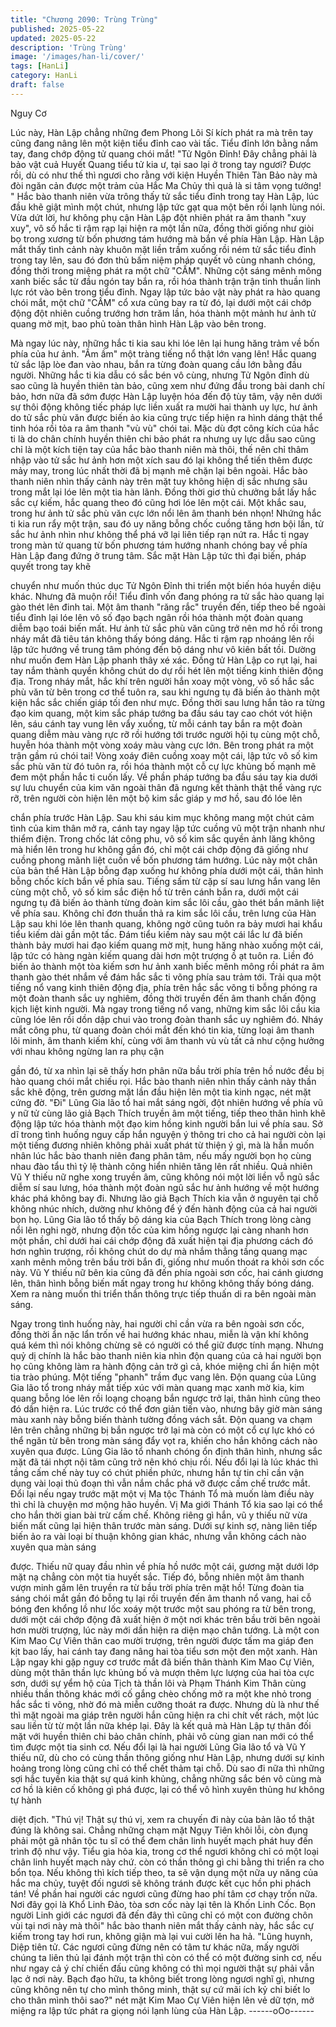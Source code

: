 ```yaml
---
title: "Chương 2090: Trùng Trùng"
published: 2025-05-22
updated: 2025-05-22
description: 'Trùng Trùng'
image: '/images/han-li/cover/'
tags: [HanLi]
category: HanLi
draft: false
---
```


Nguy Cơ

Lúc này, Hàn Lập chẳng những đem Phong Lôi Sí kích phát ra mà
trên tay cũng đang nâng lên một kiện tiểu đỉnh cao vài tấc.
Tiểu đỉnh lớn bằng nắm tay, đang chớp động tử quang chói mắt!
"Tử Ngôn Đỉnh! Đây chẳng phải là bảo vật cuả Huyết Quang tiểu
tử kia ư, tại sao lại ở trong tay ngươi? Được rồi, dù có như thế thì
ngươi cho rằng với kiện Huyền Thiên Tàn Bảo này mà đòi ngăn
cản được một trảm của Hắc Ma Chủy thì quả là si tâm vọng
tưởng! " Hắc bào thanh niên vừa trông thấy tử sắc tiểu đỉnh trong
tay Hàn Lập, lúc đầu khẽ giật mình một chút, nhưng lập tức gạt
qua một bên rồi lạnh lùng nói.
Vừa dứt lời, hư không phụ cận Hàn Lập đột nhiên phát ra âm
thanh "xuy xuy", vô số hắc ti rậm rạp lại hiện ra một lần nữa, đồng
thời giống như giòi bọ trong xương từ bốn phương tám hướng mà
bắn về phía Hàn Lập.
Hàn Lập mắt thấy tình cảnh này khuôn mặt liền trầm xuống rồi
ném tử sắc tiểu đỉnh trong tay lên, sau đó đơn thủ bấm niệm pháp
quyết vô cùng nhanh chóng, đồng thời trong miệng phát ra một
chữ "CẤM".
Những cột sáng mênh mông xanh biếc sắc từ đầu ngón tay bắn
ra, rồi hóa thành trận trận tinh thuần linh lực rót vào bên trong tiểu
đỉnh.
Ngay lập tức bảo vật này phát ra hào quang chói mắt, một chữ
"CẤM" cổ xưa cũng bay ra từ đó, lại dưới một cái chớp động đột
nhiên cuồng trướng hơn trăm lần, hóa thành một mảnh hư ảnh tử
quang mờ mịt, bao phủ toàn thân hình Hàn Lập vào bên trong.

Mà ngay lúc này, những hắc ti kia sau khi lóe lên lại hung hăng
trảm về bốn phía của hư ảnh.
"Ầm ầm" một tràng tiếng nổ thật lớn vang lên!
Hắc quang tử sắc lập lòe đan vào nhau, bắn ra từng đoàn quang
cầu lớn bằng đầu người.
Những hắc ti kia dẫu có sắc bén vô cùng, nhưng Tử Ngôn đỉnh dù
sao cũng là huyền thiên tàn bảo, cũng xem như đứng đầu trong
bài danh chí bảo, hơn nữa đã sớm được Hàn Lập luyện hóa đến
độ tùy tâm, vậy nên dưới sự thôi động không tiếc pháp lực liền
xuất ra mười hai thành uy lực, hư ảnh do tử sắc phù văn được
biến ảo kia cũng trực tiếp hiện ra hình dáng thật thể tinh hóa rồi
tỏa ra âm thanh "vù vù" chói tai.
Mặc dù đợt công kích của hắc ti là do chân chính huyền thiên chi
bảo phát ra nhưng uy lực dẫu sao cũng chỉ là một kích tiện tay
của hắc bào thanh niên mà thôi, thế nên chỉ thâm nhập vào tử sắc
hư ảnh hơn một xích sau đó lại không thể tiến thêm được mảy
may, trong lúc nhất thời đã bị mạnh mẽ chặn lại bên ngoài.
Hắc bào thanh niên nhìn thấy cảnh này trên mặt tuy không hiện dị
sắc nhưng sâu trong mắt lại lóe lên một tia hàn lãnh.
Đồng thời giơ thủ chưởng bắt lấy hắc sắc cự kiếm, hắc quang
theo đó cũng hơi lóe lên một cái.
Một khắc sau, trong hư ảnh tử sắc phù văn cực lớn nổi lên âm
thanh bén nhọn!
Nhứng hắc ti kia run rẩy một trận, sau đó uy năng bỗng chốc
cuồng tăng hơn bội lần, tử sắc hư ảnh nhìn như không thể phá vỡ
lại liên tiếp rạn nứt ra.
Hắc ti ngay trong màn tử quang từ bốn phương tám hướng nhanh
chóng bay về phía Hàn Lập đang đứng ở trung tâm.
Sắc mặt Hàn Lập tức thì đại biến, pháp quyết trong tay khẽ

chuyển như muốn thúc dục Tử Ngôn Đỉnh thi triển một biến hóa
huyền diệu khác.
Nhưng đã muộn rồi!
Tiểu đỉnh vốn đang phóng ra tử sắc hào quang lại gào thét lên
đinh tai. Một âm thanh "răng rắc" truyền đến, tiếp theo bề ngoài
tiểu đỉnh lại lóe lên vô số đạo bạch ngân rồi hóa thành một đoàn
quang diễm bạo toái biến mất.
Hư ảnh tử sắc phù văn cũng trở nên mơ hồ rồi trong nháy mắt đã
tiêu tán không thấy bóng dáng.
Hắc ti rậm rạp nhoáng lên rồi lập tức hướng về trung tâm phóng
đến bộ dáng như vô kiên bất tồi.
Dường như muốn đem Hàn Lập phanh thây xé xác.
Đồng tử Hàn Lập co rụt lại, hai tay nắm thành quyền không chút
do dự rồi hét lên một tiếng kinh thiên động địa.
Trong nháy mắt, hắc khí trên người hắn xoay một vòng, vô số hắc
sắc phù văn từ bên trong cơ thể tuôn ra, sau khi ngưng tụ đã biến
ảo thành một kiện hắc sắc chiến giáp tối đen như mực.
Đồng thời sau lưng hắn tảo ra từng đạo kim quang, một kim sắc
pháp tướng ba đầu sáu tay cao chót vót hiện lên, sáu cánh tay
vung lên vẩy xuống, từ mỗi cánh tay bắn ra một đoàn quang diễm
màu vàng rực rỡ rồi hướng tới trước người hội tụ cùng một chỗ,
huyễn hóa thành một vòng xoáy màu vàng cực lớn.
Bên trong phát ra một trận gầm rú chói tai!
Vòng xoáy điên cuồng xoay một cái, lập tức vô số kim sắc phù
văn từ đó tuôn ra, rồi hóa thành một cỗ cự lực khủng bố mạnh mẽ
đem một phần hắc ti cuốn lấy.
Về phần pháp tướng ba đầu sáu tay kia dưới sự lưu chuyển của
kim văn ngoài thân đã ngưng kết thành thật thể vàng rực rỡ, trên
người còn hiện lên một bộ kim sắc giáp y mơ hồ, sau đó lóe lên

chắn phía trước Hàn Lập.
Sau khi sáu kim mục không mang một chút cảm tình của kim thân
mở ra, cánh tay ngay lập tức cuồng vũ một trận nhanh như thiểm
điện.
Trong chốc lát công phu, vô số kim sắc quyền ảnh lăng không mà
hiển lên trong hư không gần đó, chỉ một cái chớp động đã giống
như cuồng phong mãnh liệt cuốn về bốn phương tám hướng.
Lúc này một chân của bản thể Hàn Lập bỗng đạp xuống hư
không phía dưới một cái, thân hình bỗng chốc kích bắn về phía
sau.
Tiếng sấm từ cặp sí sau lưng hắn vang lên cùng một chỗ, vô số
kim sắc điện hồ từ trên cánh bắn ra, dưới một cái ngưng tụ đã
biến ảo thành từng đoàn kim sắc lôi cầu, gào thét bắn mãnh liệt
về phía sau.
Không chỉ đơn thuần thả ra kim sắc lôi cầu, trên lưng của Hàn
Lập sau khi lóe lên thanh quang, không ngờ cũng tuôn ra bảy
mươi hai khẩu tiểu kiếm dài gần một tấc.
Đám tiểu kiếm này sau một cái lắc lư đã biến thành bảy mươi hai
đạo kiếm quang mờ mịt, hung hăng nhào xuống một cái, lập tức
có hàng ngàn kiếm quang dài hơn một trượng ồ ạt tuôn ra. Liền
đó biến ảo thành một tòa kiếm sơn hư ảnh xanh biếc mênh mông
rồi phát ra âm thanh gào thét nhắm về đám hắc sắc ti võng phía
sau trảm tới.
Trải qua một tiếng nổ vang kinh thiên động địa, phía trên hắc sắc
võng ti bỗng phóng ra một đoàn thanh sắc uy nghiêm, đồng thời
truyền đến âm thanh chấn động kịch liệt kinh người.
Mà ngay trong tiếng nổ vang, những kim sắc lôi cầu kia cũng lóe
lên rồi dồn dập chui vào trong đoàn thanh sắc uy nghiêm đó.
Nháy mắt công phu, từ quang đoàn chói mắt đến khó tin kia, từng
loại âm thanh lôi minh, âm thanh kiếm khí, cùng với âm thanh vù
vù tất cả như cộng hưởng với nhau không ngừng lan ra phụ cận

gần đó, từ xa nhìn lại sẽ thấy hơn phân nữa bầu trời phía trên hồ
nước đều bị hào quang chói mắt chiếu rọi.
Hắc bào thanh niên nhìn thấy cảnh này thần sắc khẽ động, trên
gương mặt lần đầu hiện lên một tia kinh ngạc, nét mặt cứng đờ.
"Đi"
Lũng Gia lão tổ hai mắt sáng ngời, đột nhiên hướng về phía vũ y
nữ tử cùng lão giả Bạch Thích truyền âm một tiếng, tiếp theo thân
hình khẽ động lập tức hóa thành một đạo kim hồng kinh người
bắn lui về phía sau.
Sở dĩ trong tình huống nguy cấp hắn nguyện ý thông tri cho cả hai
người còn lại một tiếng đương nhiên không phải xuất phát từ
thiện ý gì, mà là hắn muốn nhân lúc hắc bào thanh niên đang
phân tâm, nếu mấy người bọn họ cùng nhau đào tẩu thì tỷ lệ
thành công hiển nhiên tăng lên rất nhiều.
Quả nhiên Vũ Y thiếu nữ nghe xong truyền âm, cũng không nói
một lời liền vỗ ngũ sắc diễm sí sau lưng, hóa thành một đoàn ngũ
sắc hư ảnh hướng về một hướng khác phá không bay đi.
Nhưng lão giả Bạch Thích kia vẫn ở nguyên tại chỗ không nhúc
nhích, dường như không để ý đến hành động của cả hai người
bọn họ.
Lũng Gia lão tổ thấy bộ dáng kia của Bạch Thích trong lòng càng
nổi lên nghi ngờ, nhưng độn tốc của kim hồng ngược lại càng
nhanh hơn một phần, chỉ dưới hai cái chớp động đã xuất hiện tại
địa phương cách đó hơn nghìn trượng, rồi không chút do dự mà
nhắm thẳng tầng quang mạc xanh mênh mông trên bầu trời bắn
đi, giống như muốn thoát ra khỏi sơn cốc này.
Vũ Y thiếu nữ bên kia cũng đã đến phía ngoài sơn cốc, hai cánh
giương lên, thân hình bỗng biến mất ngay trong hư không không
thấy bóng dáng.
Xem ra nàng muốn thi triển thần thông trực tiếp thuấn di ra bên
ngoài màn sáng.

Ngay trong tình huống này, hai người chỉ cần vừa ra bên ngoài
sơn cốc, đồng thời ẩn nặc lẩn trốn về hai hướng khác nhau, miễn
là vận khí không quá kém thì nói không chừng sẽ có người có thể
giữ được tính mạng.
Nhưng quỷ dị chính là hắc bào thanh niên kia nhìn độn quang của
cả hai người bọn họ cũng không làm ra hành động cản trở gì cả,
khóe miệng chỉ ẩn hiện một tia trào phúng.
Một tiếng "phanh" trầm đục vang lên.
Độn quang của Lũng Gia lão tổ trong nháy mắt tiếp xúc với màn
quang mạc xanh mờ kia, kim quang bỗng lóe lên rồi loạng choạng
bắn ngược trở lại, thân hình cũng theo đó dần hiện ra.
Lúc trước có thể đơn giản tiến vào, nhưng bây giờ màn sáng màu
xanh này bỗng biến thành tường đồng vách sắt. Độn quang va
chạm lên trên chẳng những bị bắn ngược trở lại mà còn có một
cổ cự lực khó có thể ngăn từ bên trong màn sáng đẩy vọt ra,
khiến cho hắn không cách nào xuyên qua được.
Lũng Gia lão tổ nhanh chóng ổn định thân hình, nhưng sắc mặt
đã tái nhợt nội tâm cũng trở nên khó chịu rồi.
Nếu đổi lại là lúc khác thì tầng cấm chế này tuy có chút phiền
phức, nhưng hắn tự tin chỉ cần vận dụng vài loại thủ đoạn thì vẫn
nắm chắc phá vỡ được cấm chế trước mắt.
Đổi lại nếu ngay trước mặt một vị Ma tộc Thánh Tổ mà muốn làm
điều này thì chỉ là chuyện mơ mộng hão huyền.
Vị Ma giới Thánh Tổ kia sao lại có thể cho hắn thời gian bài trừ
cấm chế.
Không riêng gì hắn, vũ y thiếu nữ vừa biến mất cũng lại hiện thân
trước màn sáng.
Dưới sự kinh sợ, nàng liên tiếp biến ảo ra vài loại bí thuận không
gian khác, nhưng vẫn không cách nào xuyên qua màn sáng

được.
Thiếu nữ quay đầu nhìn về phía hồ nước một cái, gương mặt
dưới lớp mặt nạ chẳng còn một tia huyết sắc.
Tiếp đó, bỗng nhiên một âm thanh vượn minh gầm lên truyền ra
từ bầu trời phía trên mặt hồ!
Từng đoàn tia sáng chói mắt gần đó bỗng tụ lại rồi truyền đến âm
thanh nổ vang, hai cỗ bóng đen khổng lồ như lốc xoáy một trước
một sau phóng ra từ bên trong, dưới một cái chớp động đã xuất
hiện ở một nơi khác trên bầu trời bên ngoài hơn mười trượng, lúc
này mới dần hiện ra diện mạo chân tướng.
Là một con Kim Mao Cự Viên thân cao mười trượng, trên người
được tấm ma giáp đen kịt bao lấy, hai cánh tay đang nâng hai tòa
tiểu sơn một đen một xanh.
Hàn Lập ngay khi gặp nguy cơ trước mắt đã biến thân thành Kim
Mao Cự Viên, dùng một thân thần lực khủng bố và mượn thêm
lực lượng của hai tòa cực sơn, dưới sự yểm hộ của Tịch tà thần
lôi và Phạm Thánh Kim Thân cùng nhiều thần thông khác mới cố
gắng chèo chống mở ra một khe nhỏ trong hắc sắc ti võng, nhờ
đó mà miễn cưỡng thoát ra được.
Nhưng dù là như thế thì mặt ngoài ma giáp trên người hắn cũng
hiện ra chi chít vết rách, một lúc sau liền từ từ một lần nữa khép
lại.
Đây là kết quả mà Hàn Lập tự thân đối mặt với huyền thiên chi
bảo chân chính, phải vô cùng gian nan mới có thể tìm được một
tia sinh cơ.
Nếu đổi lại là hai người Lũng Gia lão tổ và Vũ Y thiếu nữ, dù cho
có cùng thần thông giống như Hàn Lập, nhưng dưới sự kinh
hoảng trong lòng cũng chỉ có thể chết thảm tại chỗ.
Dù sao đi nữa thì những sợi hắc tuyến kia thật sự quá kinh
khủng, chẳng những sắc bén vô cùng mà cơ hồ là kiên cố không
gì phá được, lại có thể vô hình xuyên thủng hư không tự hành

diệt địch.
"Thú vị! Thật sự thú vị, xem ra chuyến đi này của bản lão tổ thật
đúng là không sai. Chẳng những chạm mặt Ngụy Tiên khôi lỗi,
còn đụng phải một gã nhân tộc tu sĩ có thể đem chân linh huyết
mạch phát huy đến trình độ như vậy. Tiểu gia hỏa kia, trong cơ
thể ngươi không chỉ có một loại chân linh huyết mạch này chứ.
còn có thần thông gì chi bằng thi triển ra cho bổn tọa. Nếu không
thì kích tiếp theo, ta sẽ vận dụng một nữa uy năng của hắc ma
chủy, tuyệt đối ngươi sẽ không tránh được kết cục hồn phi phách
tán! Về phần hai người các ngươi cũng đừng hao phí tâm cơ chạy
trốn nữa. Nơi đây gọi là Khổ Linh Đảo, tòa sơn cốc này lại tên là
Khốn Linh Cốc. Bọn người Linh giới các ngươi đã đến đây thì
cũng chỉ có một con đường chôn vùi tại nơi này mà thôi" hắc bào
thanh niên mắt thấy cảnh này, hắc sắc cự kiếm trong tay hơi run,
không giận mà lại vui cười lên ha hả.
"Lũng huynh, Diệp tiên tử. Các ngươi cũng đừng nên có tâm tư
khác nữa, mấy người chúng ta liên thủ lại đánh một trận thì còn
có thể có một đường sinh cơ, nếu như ngay cả ý chí chiến đấu
cũng không có thì mọi người thật sự phải vẫn lạc ở nơi này. Bạch
đạo hữu, ta không biết trong lòng ngươi nghĩ gì, nhưng cũng
không nên tự cho mình thông minh, thật sự cứ mãi ích kỷ chỉ biết
lo cho thân mình thôi sao?" nét mặt Kim Mao Cự Viên hiện lên vẻ
dữ tợn, mở miệng ra lập tức phát ra giọng nói lạnh lùng của Hàn
Lập.
------oOo------
